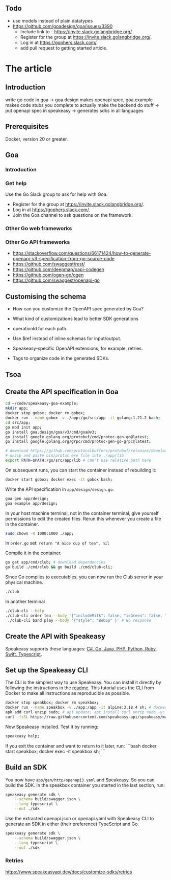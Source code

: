 ## Todo
- use models instead of plain datatypes
- https://github.com/goadesign/goa/issues/3390
  - Include link to - https://invite.slack.golangbridge.org/
  - Register for the group at https://invite.slack.golangbridge.org/.
  - Log in at https://gophers.slack.com/.
  - add pull request to getting started article.

# The article

## Introduction
write go code in goa -> goa.design makes openapi spec, goa.example makes code stubs you complete to actually make the backend do stuff -> put openapi spec in speakeasy -> generates sdks in all languages

## Prerequisites
Docker, version 20 or greater.

## Goa

### Introduction

### Get help
Use the Go Slack group to ask for help with Goa.
- Register for the group at https://invite.slack.golangbridge.org/.
- Log in at https://gophers.slack.com/.
- Join the Goa channel to ask questions on the framework.

### Other Go web frameworks

### Other Go API frameworks
- https://stackoverflow.com/questions/66171424/how-to-generate-openapi-v3-specification-from-go-source-code
- https://github.com/swaggest/rest/
- https://github.com/deepmap/oapi-codegen
- https://github.com/ogen-go/ogen
- https://github.com/swaggest/openapi-go

## Customising the schema
- How can you customize the OpenAPI spec generated by Goa?
- What kind of customizations lead to better SDK generations

- operationId for each path.
- Use $ref instead of inline schemas for input/output.
- Speakeasy-specific OpenAPI extensions, for example, retries.
- Tags to organize code in the generated SDKs.

## Tsoa

## Create the API specification in Goa

```bash
cd ~/code/speakeasy-goa-example;
mkdir app;
docker stop gobox; docker rm gobox;
docker run --name gobox -v ./app:/go/src/app -it golang:1.21.2 bash;
cd src/app;
go mod init app;
go install goa.design/goa/v3/cmd/goa@v3;
go install google.golang.org/protobuf/cmd/protoc-gen-go@latest;
go install google.golang.org/grpc/cmd/protoc-gen-go-grpc@latest;

# download https://github.com/protocolbuffers/protobuf/releases/download/v24.4/protoc-24.4-linux-x86_64.zip from https://github.com/protocolbuffers/protobuf/releases
# unzip and paste bin/protoc exe file into ./app/lib
export PATH=$PATH:/go/src/app/lib # can't use relative path here
```

On subsequent runs, you can start the container instead of rebuilding it:

```bash
docker start gobox; docker exec -it gobox bash;
```

Write the API specification in `app/design/design.go`.

```bash
goa gen app/design;
goa example app/design;
```

In your host machine terminal, not in the container terminal, give yourself permissions to edit the created files. Rerun this whenever you create a file in the container.

```bash
sudo chown -R 1000:1000 ./app;
```

In `order.go` set: `return "A nice cup of tea", nil`

Compile it in the container.
```bash
go get app/cmd/club; # download dependencies
go build ./cmd/club && go build ./cmd/club-cli;
```

Since Go compiles to executables, you can now run the Club server in your physical machine.
```bash
./club
```

In another terminal
```bash
./club-cli --help
./club-cli order tea --body '{"includeMilk": false, "isGreen": false, "numberSugars": 1 }' # A nice cup of tea
 ./club-cli band play --body '{"style": "Bebop" }' # No response
```

## Create the API with Speakeasy

Speakeasy supports these languages: [C#, Go, Java, PHP, Python, Ruby, Swift, Typescript](https://www.speakeasyapi.dev/docs/create-client-sdks#language-support).

## Set up the Speakeasy CLI
The CLI is the simplest way to use Speakeasy. You can install it directly by following the instructions in the [readme](https://github.com/speakeasy-api/speakeasy). This tutorial uses the CLI from Docker to make all instructions as reproducible as possible.

```bash
docker stop speakbox; docker rm speakbox;
docker run --name speakbox -v ./app:/app -it alpine:3.18.4 sh; # docker run --name speakbox -v ./app:/app -it ubuntu:22.04 bash;
apk add curl unzip sudo; # apt update; apt install curl unzip sudo -y;
curl -fsSL https://raw.githubusercontent.com/speakeasy-api/speakeasy/main/install.sh | sh;
```

Now Speakeasy installed. Test it by running:

```bash
speakeasy help;
```

<Aside>
If you exit the container and want to return to it later, run:
```bash
docker start speakbox; docker exec -it speakbox sh;
```
</Aside>

## Build an SDK
You now have `app/gen/http/openapi3.yaml` and Speakeasy. So you can build the SDK. In the speakbox container you started in the last section, run:

```bash
speakeasy generate sdk \
    --schema build/swagger.json \
    --lang typescript \
    --out ./sdk
```

Use the extracted openapi.json or openapi.yaml with Speakeasy CLI to generate an SDK in either (their preference) TypeScript and Go.

```bash
speakeasy generate sdk \
    --schema build/swagger.json \
    --lang typescript \
    --out ./sdk
```

### Retries
https://www.speakeasyapi.dev/docs/customize-sdks/retries


